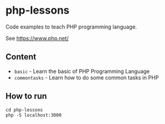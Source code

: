 # php-lessons

Code examples to teach PHP programming language.

See https://www.php.net/

## Content

* `basic` - Learn the basic of PHP Programming Language
* `commontasks` - Learn how to do some common tasks in PHP

## How to run

```
cd php-lessons
php -S localhost:3000
```
